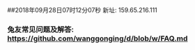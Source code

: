 ##2018年09月28日07时12分07秒 新址: 159.65.216.111
### 兔友常见问题及解答: https://github.com/wanggonging/d/blob/w/FAQ.md
